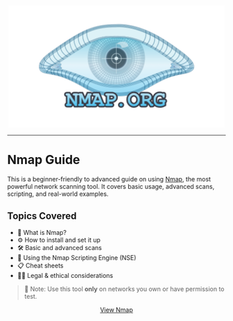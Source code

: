 <p align="center">
	<img src="./docs/images/nmap.png" width=500alt="Nmap"/>
</p>

---

# Nmap Guide

This is a beginner-friendly to advanced guide on using [Nmap](https://nmap.org/), the most powerful network scanning tool. It covers basic usage, advanced scans, scripting, and real-world examples.

## Topics Covered
- 🔰 What is Nmap?
- ⚙️ How to install and set it up
- 🛠 Basic and advanced scans
- 🧠 Using the Nmap Scripting Engine (NSE)
- 📋 Cheat sheets
- 🧑‍⚖️ Legal & ethical considerations

> 🚨 Note: Use this tool **only** on networks you own or have permission to test.

<p align="center">
	<a href="https://github.com/xHak1m/Nmap/blob/main/docs/resources/1%20-%20Basic/1%20-%20What%20is%20Nmap.md">View Nmap</a>
</p>
